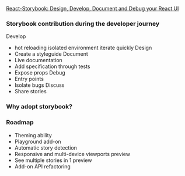 [React-Storybook: Design, Develop, Document and Debug your React UI](https://www.youtube.com/watch?v=q248uxiicwY&t=747s)

### Storybook contribution during the developer journey
Develop
- hot reloading isolated environment iterate quickly
Design
- Create a styleguide
Document 
- Live documentation
- Add specification through tests
- Expose props
Debug
- Entry points
- Isolate bugs
Discuss
- Share stories

### Why adopt storybook?

### Roadmap
- Theming ability
- Playground add-on
- Automatic story detection
- Responsive and multi-device viewports preview
- See multiple stories in 1 preview
- Add-on API refactoring
